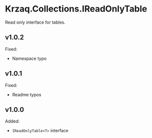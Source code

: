 ﻿# Krzaq.Collections.IReadOnlyTable
Read only interface for tables.

## v1.0.2
Fixed:
* Namespace typo

## v1.0.1
Fixed:
* Readme typos

## v1.0.0
Added:
* `IReadOnlyTable<T>` interface
